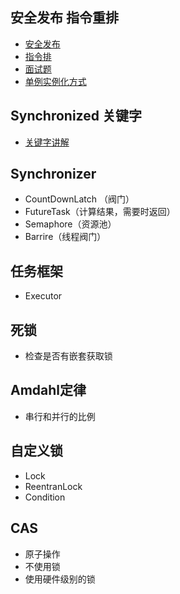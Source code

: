 

## 安全发布 指令重排

- [安全发布](https://juejin.im/entry/5b35a99251882574dc41e78d)
- [指令排](http://www.importnew.com/23535.html)
- [面试题](https://juejin.im/post/5b632cbee51d45190f4af48e)
- [单例实例化方式](https://blog.csdn.net/fly910905/article/details/79286680)

## Synchronized 关键字

- [关键字讲解](https://www.cnblogs.com/huansky/p/8869888.html)

## Synchronizer

- CountDownLatch （阀门）
- FutureTask（计算结果，需要时返回）
- Semaphore（资源池）
- Barrire（线程阀门）

## 任务框架

- Executor

## 死锁

- 检查是否有嵌套获取锁

## Amdahl定律

- 串行和并行的比例

## 自定义锁

- Lock
- ReentranLock
- Condition

## CAS

- 原子操作
- 不使用锁
- 使用硬件级别的锁